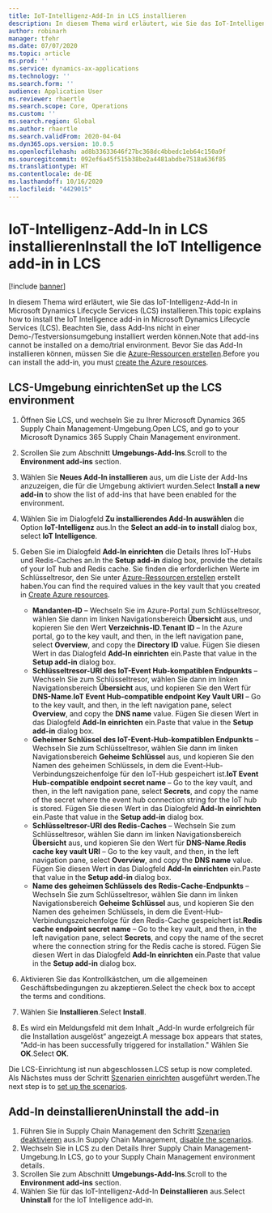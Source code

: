 ```yaml
---
title: IoT-Intelligenz-Add-In in LCS installieren
description: In diesem Thema wird erläutert, wie Sie das IoT-Intelligenz-Add-In in Microsoft Dynamics Lifecycle Services (LCS) installieren.
author: robinarh
manager: tfehr
ms.date: 07/07/2020
ms.topic: article
ms.prod: ''
ms.service: dynamics-ax-applications
ms.technology: ''
ms.search.form: ''
audience: Application User
ms.reviewer: rhaertle
ms.search.scope: Core, Operations
ms.custom: ''
ms.search.region: Global
ms.author: rhaertle
ms.search.validFrom: 2020-04-04
ms.dyn365.ops.version: 10.0.5
ms.openlocfilehash: ad8b33633646f27bc368dc4bbedc1eb64c150a9f
ms.sourcegitcommit: 092ef6a45f515b38be2a4481abdbe7518a636f85
ms.translationtype: HT
ms.contentlocale: de-DE
ms.lasthandoff: 10/16/2020
ms.locfileid: "4429015"
---
```

# <a name="install-the-iot-intelligence-add-in-in-lcs"></a><span data-ttu-id="9def0-103">IoT-Intelligenz-Add-In in LCS installieren</span><span class="sxs-lookup"><span data-stu-id="9def0-103">Install the IoT Intelligence add-in in LCS</span></span>

[!include [banner](../../includes/banner.md)]

<span data-ttu-id="9def0-104">In diesem Thema wird erläutert, wie Sie das IoT-Intelligenz-Add-In in Microsoft Dynamics Lifecycle Services (LCS) installieren.</span><span class="sxs-lookup"><span data-stu-id="9def0-104">This topic explains how to install the IoT Intelligence add-in in Microsoft Dynamics Lifecycle Services (LCS).</span></span> <span data-ttu-id="9def0-105">Beachten Sie, dass Add-Ins nicht in einer Demo-/Testversionsumgebung installiert werden können.</span><span class="sxs-lookup"><span data-stu-id="9def0-105">Note that add-ins cannot be installed on a demo/trial environment.</span></span> <span data-ttu-id="9def0-106">Bevor Sie das Add-In installieren können, müssen Sie die [Azure-Ressourcen erstellen](iot-azure-setup.md).</span><span class="sxs-lookup"><span data-stu-id="9def0-106">Before you can install the add-in, you must [create the Azure resources](iot-azure-setup.md).</span></span>

## <a name="set-up-the-lcs-environment"></a><span data-ttu-id="9def0-107">LCS-Umgebung einrichten</span><span class="sxs-lookup"><span data-stu-id="9def0-107">Set up the LCS environment</span></span>

1. <span data-ttu-id="9def0-108">Öffnen Sie LCS, und wechseln Sie zu Ihrer Microsoft Dynamics 365 Supply Chain Management-Umgebung.</span><span class="sxs-lookup"><span data-stu-id="9def0-108">Open LCS, and go to your Microsoft Dynamics 365 Supply Chain Management environment.</span></span>
2. <span data-ttu-id="9def0-109">Scrollen Sie zum Abschnitt **Umgebungs-Add-Ins**.</span><span class="sxs-lookup"><span data-stu-id="9def0-109">Scroll to the **Environment add-ins** section.</span></span>
3. <span data-ttu-id="9def0-110">Wählen Sie **Neues Add-In installieren** aus, um die Liste der Add-Ins anzuzeigen, die für die Umgebung aktiviert wurden.</span><span class="sxs-lookup"><span data-stu-id="9def0-110">Select **Install a new add-in** to show the list of add-ins that have been enabled for the environment.</span></span>
4. <span data-ttu-id="9def0-111">Wählen Sie im Dialogfeld **Zu installierendes Add-In auswählen** die Option **IoT-Intelligenz** aus.</span><span class="sxs-lookup"><span data-stu-id="9def0-111">In the **Select an add-in to install** dialog box, select **IoT Intelligence**.</span></span>
5. <span data-ttu-id="9def0-112">Geben Sie im Dialogfeld **Add-In einrichten** die Details Ihres IoT-Hubs und Redis-Caches an.</span><span class="sxs-lookup"><span data-stu-id="9def0-112">In the **Setup add-in** dialog box, provide the details of your IoT hub and Redis cache.</span></span> <span data-ttu-id="9def0-113">Sie finden die erforderlichen Werte im Schlüsseltresor, den Sie unter [Azure-Ressourcen erstellen](iot-azure-setup.md) erstellt haben.</span><span class="sxs-lookup"><span data-stu-id="9def0-113">You can find the required values in the key vault that you created in [Create Azure resources](iot-azure-setup.md).</span></span>

    + <span data-ttu-id="9def0-114">**Mandanten-ID** – Wechseln Sie im Azure-Portal zum Schlüsseltresor, wählen Sie dann im linken Navigationsbereich **Übersicht** aus, und kopieren Sie den Wert **Verzeichnis-ID**.</span><span class="sxs-lookup"><span data-stu-id="9def0-114">**Tenant ID** – In the Azure portal, go to the key vault, and then, in the left navigation pane, select **Overview**, and copy the **Directory ID** value.</span></span> <span data-ttu-id="9def0-115">Fügen Sie diesen Wert in das Dialogfeld **Add-In einrichten** ein.</span><span class="sxs-lookup"><span data-stu-id="9def0-115">Paste that value in the **Setup add-in** dialog box.</span></span>
    + <span data-ttu-id="9def0-116">**Schlüsseltresor-URI des IoT-Event Hub-kompatiblen Endpunkts** – Wechseln Sie zum Schlüsseltresor, wählen Sie dann im linken Navigationsbereich **Übersicht** aus, und kopieren Sie den Wert für **DNS-Name**.</span><span class="sxs-lookup"><span data-stu-id="9def0-116">**IoT Event Hub-compatible endpoint Key Vault URI** – Go to the key vault, and then, in the left navigation pane, select **Overview**, and copy the **DNS name** value.</span></span> <span data-ttu-id="9def0-117">Fügen Sie diesen Wert in das Dialogfeld **Add-In einrichten** ein.</span><span class="sxs-lookup"><span data-stu-id="9def0-117">Paste that value in the **Setup add-in** dialog box.</span></span>
    + <span data-ttu-id="9def0-118">**Geheimer Schlüssel des IoT-Event-Hub-kompatiblen Endpunkts** – Wechseln Sie zum Schlüsseltresor, wählen Sie dann im linken Navigationsbereich **Geheime Schlüssel** aus, und kopieren Sie den Namen des geheimen Schlüssels, in dem die Event-Hub-Verbindungszeichenfolge für den IoT-Hub gespeichert ist.</span><span class="sxs-lookup"><span data-stu-id="9def0-118">**IoT Event Hub-compatible endpoint secret name** – Go to the key vault, and then, in the left navigation pane, select **Secrets**, and copy the name of the secret where the event hub connection string for the IoT hub is stored.</span></span> <span data-ttu-id="9def0-119">Fügen Sie diesen Wert in das Dialogfeld **Add-In einrichten** ein.</span><span class="sxs-lookup"><span data-stu-id="9def0-119">Paste that value in the **Setup add-in** dialog box.</span></span>
    + <span data-ttu-id="9def0-120">**Schlüsseltresor-URI des Redis-Caches** – Wechseln Sie zum Schlüsseltresor, wählen Sie dann im linken Navigationsbereich **Übersicht** aus, und kopieren Sie den Wert für **DNS-Name**.</span><span class="sxs-lookup"><span data-stu-id="9def0-120">**Redis cache key vault URI** – Go to the key vault, and then, in the left navigation pane, select **Overview**, and copy the **DNS name** value.</span></span> <span data-ttu-id="9def0-121">Fügen Sie diesen Wert in das Dialogfeld **Add-In einrichten** ein.</span><span class="sxs-lookup"><span data-stu-id="9def0-121">Paste that value in the **Setup add-in** dialog box.</span></span>
    + <span data-ttu-id="9def0-122">**Name des geheimen Schlüssels des Redis-Cache-Endpunkts** – Wechseln Sie zum Schlüsseltresor, wählen Sie dann im linken Navigationsbereich **Geheime Schlüssel** aus, und kopieren Sie den Namen des geheimen Schlüssels, in dem die Event-Hub-Verbindungszeichenfolge für den Redis-Cache gespeichert ist.</span><span class="sxs-lookup"><span data-stu-id="9def0-122">**Redis cache endpoint secret name** – Go to the key vault, and then, in the left navigation pane, select **Secrets**, and copy the name of the secret where the connection string for the Redis cache is stored.</span></span> <span data-ttu-id="9def0-123">Fügen Sie diesen Wert in das Dialogfeld **Add-In einrichten** ein.</span><span class="sxs-lookup"><span data-stu-id="9def0-123">Paste that value in the **Setup add-in** dialog box.</span></span>

6. <span data-ttu-id="9def0-124">Aktivieren Sie das Kontrollkästchen, um die allgemeinen Geschäftsbedingungen zu akzeptieren.</span><span class="sxs-lookup"><span data-stu-id="9def0-124">Select the check box to accept the terms and conditions.</span></span>
7. <span data-ttu-id="9def0-125">Wählen Sie **Installieren**.</span><span class="sxs-lookup"><span data-stu-id="9def0-125">Select **Install**.</span></span>
8. <span data-ttu-id="9def0-126">Es wird ein Meldungsfeld mit dem Inhalt „Add-In wurde erfolgreich für die Installation ausgelöst“ angezeigt.</span><span class="sxs-lookup"><span data-stu-id="9def0-126">A message box appears that states, "Add-in has been successfully triggered for installation."</span></span> <span data-ttu-id="9def0-127">Wählen Sie **OK**.</span><span class="sxs-lookup"><span data-stu-id="9def0-127">Select **OK**.</span></span>

<span data-ttu-id="9def0-128">Die LCS-Einrichtung ist nun abgeschlossen.</span><span class="sxs-lookup"><span data-stu-id="9def0-128">LCS setup is now completed.</span></span> <span data-ttu-id="9def0-129">Als Nächstes muss der Schritt [Szenarien einrichten](iot-scenario-setup.md) ausgeführt werden.</span><span class="sxs-lookup"><span data-stu-id="9def0-129">The next step is to [set up the scenarios](iot-scenario-setup.md).</span></span>

## <a name="uninstall-the-add-in"></a><a id="uninstall-addin"></a><span data-ttu-id="9def0-130">Add-In deinstallieren</span><span class="sxs-lookup"><span data-stu-id="9def0-130">Uninstall the add-in</span></span>

1. <span data-ttu-id="9def0-131">Führen Sie in Supply Chain Management den Schritt [Szenarien deaktivieren](iot-scenario-setup.md#disable-a-scenario) aus.</span><span class="sxs-lookup"><span data-stu-id="9def0-131">In Supply Chain Management, [disable the scenarios](iot-scenario-setup.md#disable-a-scenario).</span></span>
2. <span data-ttu-id="9def0-132">Wechseln Sie in LCS zu den Details Ihrer Supply Chain Management-Umgebung.</span><span class="sxs-lookup"><span data-stu-id="9def0-132">In LCS, go to your Supply Chain Management environment details.</span></span>
3. <span data-ttu-id="9def0-133">Scrollen Sie zum Abschnitt **Umgebungs-Add-Ins**.</span><span class="sxs-lookup"><span data-stu-id="9def0-133">Scroll to the **Environment add-ins** section.</span></span>
4. <span data-ttu-id="9def0-134">Wählen Sie für das IoT-Intelligenz-Add-In **Deinstallieren** aus.</span><span class="sxs-lookup"><span data-stu-id="9def0-134">Select **Uninstall** for the IoT Intelligence add-in.</span></span>
